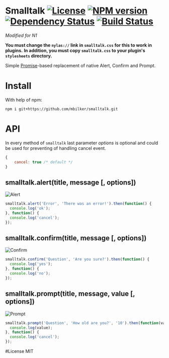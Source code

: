 Smalltalk [![License][LicenseIMGURL]][LicenseURL] [![NPM version][NPMIMGURL]][NPMURL] [![Dependency Status][DependencyStatusIMGURL]][DependencyStatusURL] [![Build Status][BuildStatusIMGURL]][BuildStatusURL]
====
_Modified for N1_

**You must change the `nylas://` link in `smalltalk.css` for this to work in plugins.**
**In addition, you must copy `smalltalk.css` to your plugin's `stylesheets` directory.**


Simple [Promise](https://developer.mozilla.org/en/docs/Web/JavaScript/Reference/Global_Objects/Promise)-based replacement of native Alert, Confirm and Prompt.

# Install
With help of npm:

```
npm i git+https://github.com/mbilker/smalltalk.git
```

# API

In every method of `smalltalk` last parameter *options* is optional and could be used
for preventing of handling cancel event.

```js
{
    cancel: true /* default */
}
```

## smalltalk.alert(title, message [, options])

![Alert](https://raw.githubusercontent.com/mbilker/smalltalk/master/screen/alert.png "Alert")

```js
smalltalk.alert('Error', 'There was an error!').then(function() {
  console.log('ok');
}, function() {
  console.log('cancel');
});
```

## smalltalk.confirm(title, message [, options])

![Confirm](https://raw.githubusercontent.com/mbilker/smalltalk/master/screen/confirm.png "Confirm")

```js
smalltalk.confirm('Question', 'Are you sure?').then(function() {
  console.log('yes');
}, function() {
  console.log('no');
});
```

## smalltalk.prompt(title, message, value [, options])

![Prompt](https://raw.githubusercontent.com/mbilker/smalltalk/master/screen/prompt.png "Prompt")

```js
smalltalk.prompt('Question', 'How old are you?', '10').then(function(value) {
  console.log(value);
}, function() {
  console.log('cancel');
});
```

#License
MIT

[NPMIMGURL]:                https://img.shields.io/npm/v/smalltalk.svg?style=flat
[BuildStatusIMGURL]:        https://img.shields.io/travis/mbilker/smalltalk/master.svg?style=flat
[DependencyStatusIMGURL]:   https://img.shields.io/gemnasium/mbilker/smalltalk.svg?style=flat
[LicenseIMGURL]:            https://img.shields.io/badge/license-MIT-317BF9.svg?style=flat
[NPMURL]:                   https://npmjs.org/package/smalltalk "npm"
[BuildStatusURL]:           https://travis-ci.org/mbilker/smalltalk  "Build Status"
[DependencyStatusURL]:      https://gemnasium.com/mbilker/smalltalk "Dependency Status"
[LicenseURL]:               https://tldrlegal.com/license/mit-license "MIT License"
